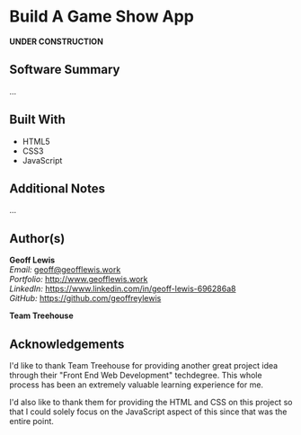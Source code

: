 # Build A Game Show App

**UNDER CONSTRUCTION**

## Software Summary

...

## Built With

* HTML5
* CSS3
* JavaScript

## Additional Notes

...

## Author(s)

**Geoff Lewis**  
*Email:* geoff@geofflewis.work  
*Portfolio:* http://www.geofflewis.work  
*LinkedIn:* https://www.linkedin.com/in/geoff-lewis-696286a8  
*GitHub:* https://github.com/geoffreylewis

**Team Treehouse**

## Acknowledgements

I'd like to thank Team Treehouse for providing another great project idea through their "Front End Web Development" techdegree.  This whole process has been an extremely valuable learning experience for me.

I'd also like to thank them for providing the HTML and CSS on this project so that I could solely focus on the JavaScript aspect of this since that was the entire point.
